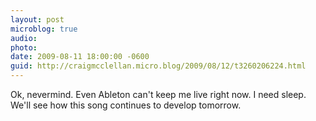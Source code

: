 ```yaml
---
layout: post
microblog: true
audio: 
photo: 
date: 2009-08-11 18:00:00 -0600
guid: http://craigmcclellan.micro.blog/2009/08/12/t3260206224.html
---
```

Ok, nevermind.  Even Ableton can't keep me live right now.  I need sleep.  We'll see how this song continues to develop tomorrow.
